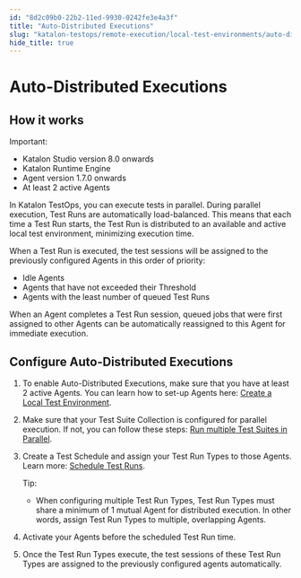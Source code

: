 ```yaml
---
id: "8d2c09b0-22b2-11ed-9930-0242fe3e4a3f"
title: "Auto-Distributed Executions"
slug: "katalon-testops/remote-execution/local-test-environments/auto-distributed-executions"
hide_title: true
---
```

    

# <a id="id_auto-distributed-execution" class="anchor_top_offset"/><a id="ariaid-title1" class="anchor_top_offset"/>Auto-Distributed Executions

    
    
  

## <a id="id_1" class="anchor_top_offset"/>How it works

<div xmlns="http://www.w3.org/1999/xhtml" className="note important note_important"><span className="note__title">Important:</span> 
  <ul className="ul"><li className="li">Katalon Studio version 8.0 onwards</li><li className="li">Katalon Runtime Engine</li><li className="li">Agent version 1.7.0 onwards</li><li className="li">At least 2 active Agents</li></ul>
</div>
<p xmlns="http://www.w3.org/1999/xhtml" className="p">In Katalon TestOps, you can execute tests in parallel. During   parallel execution, Test Runs are automatically load-balanced. This   means that each time a Test Run starts, the Test Run is distributed   to an available and active local test environment, minimizing   execution time.</p> 
<p xmlns="http://www.w3.org/1999/xhtml" className="p">When a Test Run is executed, the test sessions will be assigned   to the previously configured Agents in this order of priority:</p> 
<ul xmlns="http://www.w3.org/1999/xhtml" className="ul"><li className="li">Idle Agents</li><li className="li">Agents that have not exceeded their Threshold</li><li className="li">Agents with the least number of queued Test Runs</li></ul> 
<p xmlns="http://www.w3.org/1999/xhtml" className="p">When an Agent completes a Test Run session, queued jobs that   were first assigned to other Agents can be automatically reassigned   to this Agent for immediate execution.</p> 

## <a id="id_2" class="anchor_top_offset"/>Configure Auto-Distributed Executions

<ol xmlns="http://www.w3.org/1999/xhtml" className="ol"><li className="li">     <p className="p">To enable Auto-Distributed Executions, make sure that you have       at least 2 active Agents. You can learn how to set-up Agents here:       <a className="xref" href="/docs/legacy/katalon-testops/remote-execution/local-test-environments/create-a-local-test-environment-with-an-agent">Create         a Local Test Environment</a>.</p>   </li><li className="li">     <p className="p">Make sure that your Test Suite Collection is configured for       parallel execution. If not, you can follow these steps: <a className="xref" href="/docs/legacy/katalon-testops/remote-execution/local-test-environments/run-multiple-test-suites-in-parallel-with-agents">Run         multiple Test Suites in Parallel</a>.</p>   </li><li className="li">     <p className="p">Create a Test Schedule and assign your Test Run Types to those       Agents. Learn more: <a className="xref" href="/docs/legacy/katalon-testops/test-planning/schedules/schedule-test-runs#id_1">Schedule         Test Runs</a>.</p>     <div className="note tip note_tip"><span className="note__title">Tip:</span>        <p className="p" /><div className="p"><ul className="ul"><li className="li"><p className="p">When configuring multiple Test Run Types, Test Run Types must               share a minimum of 1 mutual Agent for distributed execution. In               other words, assign Test Run Types to multiple, overlapping               Agents.</p></li></ul></div>     </div></li><li className="li">     <p className="p">Activate your Agents before the scheduled Test Run time.</p>   </li><li className="li"><p className="p">Once the Test Run Types execute, the test sessions of these Test       Run Types are assigned to the previously configured agents       automatically.</p></li></ol> 
